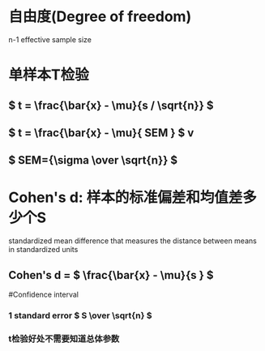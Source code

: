 # 自由度(Degree of freedom)

n-1 effective sample size 



# 单样本T检验

## $ t = \frac{\bar{x} - \mu}{s / \sqrt{n}} $


## $ t = \frac{\bar{x} - \mu}{ SEM } $ v

## $  SEM={\sigma \over \sqrt{n}} $


# Cohen's d: 样本的标准偏差和均值差多少个S

standardized mean difference that measures the distance between means in standardized units


## Cohen's d = $  \frac{\bar{x} - \mu}{s } $

#Confidence interval

### 1 standard error     $  S \over \sqrt{n} $



### t检验好处不需要知道总体参数